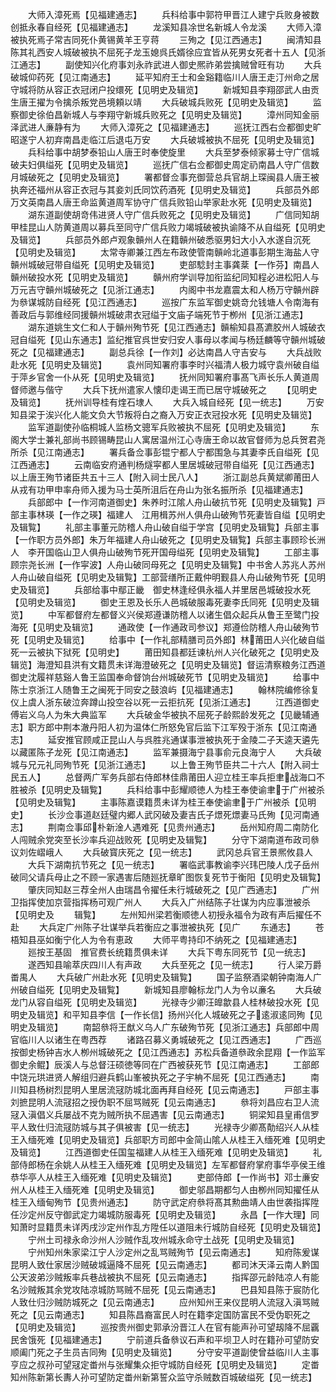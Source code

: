 <!-- { "loadSidebar": true } -->
　　大师入漳死焉【见福建通志】
　　兵科给事中郭符甲晋江人建宁兵败身被数创抵永春自经死【见福建通志】
　　龙溪知县凃世名新城人令龙溪
　　大师入漳被执死焉子常吉同死仆黄锡黄羊王亨蒋
　　三殉之【见江西通志】
　　闽清知县陈其礼西安人城破被执不屈死子龙玉媳呉氏婿徐应宜皆从死男女死者十五人【见浙江通志】
　　副使知兴化府事刘永祚武进人御史熈祚弟尝擒贼曾旺有功
　　大兵破城仰药死【见江南通志】
　　延平知府王士和金谿籍临川人唐王走汀州命之居守城将防从容正衣冠闭户投缳死【见明史及辑览】
　　新城知县李翔邵武人由贡生唐王擢为令擒杀叛党邑境頼以靖
　　大兵破城兵败死【见明史及辑览】
　　监察御史徐伯昌新城人与李翔守新城兵败死之【见明史及辑览】
　　漳州同知金丽泽武进人亷静有为
　　大师入漳死之【见福建通志】
　　巡抚江西右佥都御史旷昭遂宁人初弃南昌走临江后退屯万安
　　大兵破城被执不屈死【见明史及辑览】
　　兵科给事中胡梦泰铅山人唐王时奉使旋里
　　大兵至梦泰倾家募士守广信城破夫妇俱缢死【见明史及辑览】
　　巡抚广信右佥都御史周定礽南昌人守广信数月城破死之【见明史及辑览】
　　署都督佥事充御营总兵官胡上琛闽县人唐王被执奔还福州从容正衣冠与其妾刘氏同饮药酒死【见明史及辑览】
　　兵部员外郎万文英南昌人唐王命监黄道周军协守广信兵败铅山举家赴水死【见明史及辑览】
　　湖东道副使胡竒伟进贤人守广信兵败死之【见明史及辑览】
　　广信同知胡甲桂昆山人防黄道周以募兵至同守广信兵败力竭城破被执谕降不从自缢死【见明史及辑览】
　　兵部员外郎卢观象贑州人在籍贑州破悉驱男妇大小入水遂自沉死【见明史及辑览】
　　太常寺卿兼江西左布政使管南贑岭北道事彭期生海盐人守贑州城破冠带自缢死【见明史及辑览】
　　吏部騐封主事龚棻【一作芬】南昌人贑州破投水死【见明史及辑览】
　　贑州府学训导加衔监纪同知程必进松阳人与万元吉守贑州城破死之【见浙江通志】
　　内阁中书龙嘉震太和人杨万守贑州辟为叅谋城防自经死【见江西通志】
　　巡按广东监军御史姚竒允钱塘人令南海有善政后与郭维经同援贑州城破肃衣冠缢于文庙子端死节于栁州【见浙江通志】
　　湖东道姚生文仁和人于贑州殉节死【见江西通志】贑榆知县髙瀌胶州人城破衣冠自缢死【见山东通志】监纪推官呉世安归安人事母以孝闻与杨廷麟等守贑州城破死之【见福建通志】
　　副总兵徐【一作刘】必达南昌人守吉安与
　　大兵战败赴水死【见明史及辑览】
　　袁州同知署府事李时兴福清人极力城守袁州破自缢于萍乡官舍一仆从死【见明史及辑览】
　　抚州同知署府事髙飞声长乐人黄道周督师邀与偕守
　　大兵下抚州遣家人懐印走谒王而已居守城破死之
　　【见明史及辑览】
　　抚州训导桂有煃石埭人
　　大兵入城自经死【见一统志】
　　万安知县梁于涘兴化人能文负大节叛将白之裔入万安正衣冠投水死【见明史及辑览】
　　监军道副使孙临桐城人监杨文骢军兵败被执不屈死【见明史及辑览】
　　东阁大学士兼礼部尚书顾锡畴昆山人寓居温州江心寺唐王命以故官督师为总兵贺君尧所杀【见江南通志】
　　署兵备佥事彭锟宁都人宁都围急与其妻李氏自缢死【见江西通志】
　　云南临安府通判杨燧寜都人里居城破冠带自缢死【见江西通志】以上唐王殉节诸臣共五十三人【附入祠士民八人】
　　浙江副总兵黄斌卿莆田人从戎有功甲申率舟师入援为马士英所沮后在舟山为张名振所杀【见福建通志】
　　兵部郎中【一作河南道御史】朱养时江隂人舟山破抗节死【见明史及辑覧】戸部主事林瑛【一作之瑛】福建人　江用楫苏州人俱舟山破殉节死妻皆自缢【见明史及辑覧】
　　礼部主事董元防稽人舟山破自缢于学宫【见明史及辑覧】兵部主事【一作职方员外郎】朱万年福建人舟山破死之【见明史及辑覧】兵部主事顾珍长洲人　李开国临山卫人俱舟山破殉节死开国母缢死【见明史及辑覧】
　　工部主事顾宗尧长洲【一作寜波】人舟山破同母死之【见明史及辑覧】中书舍人苏兆人苏州人舟山破自缢死【见明史及辑覧】工部营缮所正戴仲明觐县人舟山破殉节死【见明史及辑览】
　　兵部给事中鄢正畿　御史林逢经俱永福人并里居邑城破投水死【见明史及辑览】
　　御史王恩及长乐人邑城破服毒死妻李氏同死【见明史及辑览】
　　中军都督府左都督义兴侯郑遵谦防稽人以诸生倡众起兵从鲁王至鹭门投海死【见明史及辑览】
　　通政使【一作通政司参议】郑遵俭防稽人舟山破殉节死【见明史及辑览】
　　给事中【一作礼部精膳司员外郎】林莆田人兴化破自缢死一云被执下狱死【见明史】
　　莆田知县都廷谏杭州人兴化破死之【见明史及辑览】海澄知县洪有文籍贯未详海澄破死之【见明史及辑览】督运清察粮务江西道御史沈履祥慈谿人鲁王监国奉命督饷台州城破死节【见明史及辑览】
　　给事中陈士京浙江人随鲁王之闽死于同安之鼓浪屿【见福建通志】
　　翰林院编修徐复仪上虞人浙东破泣奔蹲山投空谷以死一云拒抗死【见浙江通志】
　　江西道御史傅岩义乌人为朱大典监军
　　大兵破金华被执不屈死子龄熙龄发死之【见畿辅通志】职方郎中荆本澈丹阳人初为温体仁所怒免官后监下江军殁于浙东【见江南通志】
　　延安推官顾咸正昆山人与呉胜兆通谋事泄被执死于金陵二子天逵天遴先以藏匿陈子龙死【见江南通志】
　　监军兼摄海宁县事俞元良海宁人
　　大兵破城与兄元礼同殉节死【见浙江通志】
　　以上鲁王殉节臣共二十六人【附入祠士民五人】
　　总督两广军务兵部右侍郎林佳鼎莆田人迎立桂王率兵拒聿战海口不胜被杀【见明史及辑覧】
　　兵科给事中彭耀顺徳人为桂王奉使谕聿于广州被杀【见明史及辑覧】
　　主事陈嘉谟籍贯未详为桂王奉使谕聿于广州被杀【见明史】
　　长沙佥事道赵廷璧内郷人武冈破及妻吉氏子燝死燝妻马氏殉【见河南通志】
　　荆南佥事邱朴新淦人遇难死【见贵州通志】
　　岳州知府周二南防化人闯贼余党突至长沙率兵迎战败死【见明史及辑覧】
　　分守下湖南道布政司叅议刘佐嶍峨人
　　大兵破寳庆死之【见一统志】
　　武冈总兵官王景熈攸县人
　　大兵下湖南抗节死之【见一统志】
　　署临武事教谕李兴玮巴陵人戊子岳州破同父请兵母止之不顾一家遇害后随廵抚章旷图恢复死节于衡阳【见明史及辑覧】
　　肇庆同知赵三荐全州人由瑞昌令擢任未行城破死之【见广西通志】
　　广州卫指挥使加京营指挥杨可观广州人
　　大兵入广州结陈子壮谋为内应事泄被杀【见明史及
　　辑覧】
　　左州知州梁若衡顺徳人初授永福令为政有声后擢任不赴
　　大兵定广州陈子壮谋举兵若衡应之事泄被执死【见广
　　东通志】
　　苍梧知县巫如衡宁化人为令有恵政
　　大师平粤持印不纳死之【见福建通志】
　　廵按王基固　推官费长统籍贯俱未详
　　大兵下粤东同死节【见一统志】
　　遂西知县喻萃庆四川人有声政
　　大兵至死之【见一统志】
　　行人梁万爵畨禺人
　　大兵破广州赴水死【见明史及辑覧】
　　国子监祭酒梁朝钟南海人广州破自缢死【见明史及辑覧】
　　新城知县廖翰标龙门人为令以亷名
　　大兵破龙门从容自缢死【见明史及辑览】
　　光禄寺少卿汪皥歙县人桂林破投水死【见明史及辑览】和平知县李信【一作长信】扬州兴化人城破死之子逺淑逺同殉【见明史及辑览】
　　南韶叅将王猷义乌人广东破殉节死【见浙江通志】兵部郎中周官临川人以诸生在粤西荐
　　诸路召募义勇城破死之【见江西通志】
　　广西巡按御史杨钟吉水人栁州城破死之【见江西通志】苏松兵备道叅政余昆翔【一作监军御史余鲲】辰溪人与总督汪硕徳等同在广西被获死节【见江南通志】
　　工部郎中饶元珙进贤人解组归避兵鹤山峯被执死之子宇柟不屈死【见江西通志】
　　南川知县杨树烈昆明人里居流冦防城北面再拜自经死【见云南通志】
　　戸部主事刘摭昆明人流冦招之授伪职不屈骂贼死【见云南通志】
　　叅将刘昌应右卫人流冦入滇倡义兵屡战不克为贼所执不屈遇害【见云南通志】
　　铜梁知县皇甫信罗平人致仕归流冦防城与其子俱被害【见一统志】
　　光禄寺少卿髙勣绍兴人从桂王入缅死难【见明史及辑览】兵部职方司郎中金简山隂人从桂王入缅死难【见明史及辑览】
　　江西道御史任国玺福建人从桂王入缅死难【见明史及辑览】
　　礼部侍郎杨在余姚人从桂王入缅死难【见明史及辑览】左军都督府掌府事华亭侯王维恭华亭人从桂王入缅死难【见明史及辑览】
　　吏部侍郎【一作尚书】邓士亷安州人从桂王入缅死难【见明史及辑览】
　　御史邬昌期都匀人由栁州同知擢任从桂王入缅甸殉节【见贵州通志】
　　防守武定府叅将髙其勲曲靖人由世袭指挥陞任沙定州反守御武定力竭城防服毒死【见明史及辑览】
　　永昌【一作大理】同知萧时显籍贯未详丙戌沙定州作乱方陞任以道阻未行城防自经死【见明史及辑览】
　　宁州土司禄永命沙州人沙贼作乱攻州城永命守土战死【见明史及辑览】
　　宁州知州朱家梁江宁人沙定州之乱骂贼殉节【见云南通志】
　　知府陈爰谋昆明人致仕家居沙贼破城逼降不屈死【见云南通志】
　　都司沐天泽云南人黔国公天波弟沙贼叛率兵巷战被执不屈死【见云南通志】
　　指挥邵元龄陆凉人有能名沙贼叛其余党攻陆凉城防骂贼不屈死【见云南通志】
　　巴县知县陈于宸防化人致仕归沙贼防城死之【见云南通志】
　　应州知州王来仪昆明人流冦入滇骂贼死之【见云南通志】
　　知县陈昌裔富民人时在籍李定国防富民不受伪职死之【见明史及辑览】
　　巡按贵州御史郭承汾晋江人在官有能声孙可望刼降不屈覊民舍饿死【见福建通志】
　　宁前道兵备叅议石声和平坝卫人时在籍孙可望防安顺阖门死之子生员吉同殉【见明史及辑览】
　　分守安平道副使曾益临川人主事亨应之叔孙可望冦定畨州与张耀集众拒守城防自经死【见明史及辑览】
　　定畨知州陈新第长夀人孙可望防定畨州新第誓众监守杀贼数百城破缢死【见一统志】
